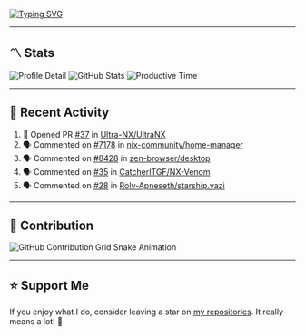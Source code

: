 [![Typing SVG](https://readme-typing-svg.demolab.com?font=&duration=2500&pause=100&center=true&vCenter=true&multiline=true&width=1000&height=60&lines=Hi+There!;Welcome+to+my+Github+profile+%F0%9F%91%8B)](https://git.io/typing-svg)

---

## 〽️ Stats

![Profile Detail](http://github-profile-summary-cards.vercel.app/api/cards/profile-details?username=phucleeuwu&theme=transparent)
![GitHub Stats](http://github-profile-summary-cards.vercel.app/api/cards/stats?username=phucleeuwu&theme=transparent)
![Productive Time](http://github-profile-summary-cards.vercel.app/api/cards/productive-time?username=phucleeuwu&theme=transparent&utcOffset=8)

---

## 📝 Recent Activity

<!--START_SECTION:activity-->
1. 💪 Opened PR [#37](https://github.com/Ultra-NX/UltraNX/pull/37) in [Ultra-NX/UltraNX](https://github.com/Ultra-NX/UltraNX)
2. 🗣 Commented on [#7178](https://github.com/nix-community/home-manager/pull/7178#issuecomment-2930587767) in [nix-community/home-manager](https://github.com/nix-community/home-manager)
3. 🗣 Commented on [#8428](https://github.com/zen-browser/desktop/issues/8428#issuecomment-2929739235) in [zen-browser/desktop](https://github.com/zen-browser/desktop)
4. 🗣 Commented on [#35](https://github.com/CatcherITGF/NX-Venom/pull/35#issuecomment-2928687283) in [CatcherITGF/NX-Venom](https://github.com/CatcherITGF/NX-Venom)
5. 🗣 Commented on [#28](https://github.com/Rolv-Apneseth/starship.yazi/pull/28#issuecomment-2927483410) in [Rolv-Apneseth/starship.yazi](https://github.com/Rolv-Apneseth/starship.yazi)
<!--END_SECTION:activity-->

<!--START_SECTION:waka-->

<!--END_SECTION:waka-->

---

## 🐍 Contribution

<picture>
  <source media="(prefers-color-scheme: dark)" srcset="https://raw.githubusercontent.com/phucleeuwu/phucleeuwu/output/github-contribution-grid-snake-dark.svg">
  <source media="(prefers-color-scheme: light)" srcset="https://raw.githubusercontent.com/phucleeuwu/phucleeuwu/output/github-contribution-grid-snake.svg">
  <img alt="GitHub Contribution Grid Snake Animation" src="https://raw.githubusercontent.com/phucleeuwu/phucleeuwu/output/github-contribution-grid-snake.svg">
</picture>

---

## ⭐ Support Me

If you enjoy what I do, consider leaving a star on [my repositories](https://github.com/phucleeuwu?tab=repositories&type=source). It really means a lot! 💙
